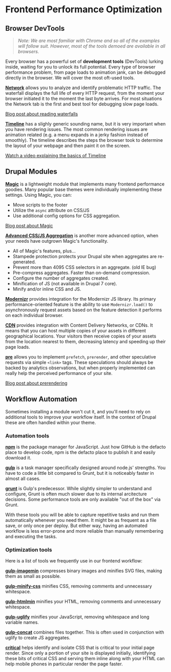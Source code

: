 # Frontend Performance Optimization

## Browser DevTools

> _Note: We are most familiar with Chrome and so all of the examples will follow suit. However, most of the tools demoed are available in all browsers._

Every browser has a powerful set of **development tools** (DevTools) lurking inside, waiting for you to unlock its full potential. Every type of browser performance problem, from page loads to animation jank, can be debugged directly in the browser. We will cover the most oft-used tools.

**[Network](https://developer.chrome.com/devtools/docs/network)** allows you to analyze and identify problematic HTTP traffic. The waterfall displays the full life of every HTTP request, from the moment your browser initiated it to the moment the last byte arrives. For most situations the Network tab is the first and best tool for debugging slow page loads.

<a class="more-info button" href="http://www.webperformancetoday.com/2010/07/09/waterfalls-101/">Blog post about reading waterfalls</a>

**[Timeline](https://developer.chrome.com/devtools/docs/timeline)** has a slighly generic sounding name, but it is very important when you have rendering issues. The most common rendering issues are animation related (e.g. a menu expands in a jerky fashion instead of smoothly). The timeline describes the steps the browser took to determine the layout of your webpage and then paint it on the screen.

<a class="more-info button" href="https://www.youtube.com/watch?v=Vp524yo0p44">Watch a video explaining the basics of Timeline</a>
## Drupal Modules

**[Magic](https://www.drupal.org/project/magic)** is a lightweight module that implements many frontend performance goodies. Many popular base themes were individually implementing these settings. Using Magic, you can:

* Move scripts to the footer
* Utilize the `async` attribute on CSS/JS
* Use additional config options for CSS aggregation.

<a class="more-info button" href="http://fourword.fourkitchens.com/article/magic-frontend-performance-all-themes">Blog post about Magic</a>

**[Advanced CSS/JS Aggregation](https://www.drupal.org/project/advagg)** is another more advanced option, when your needs have outgrown Magic's functionality.

* All of Magic's features, plus...
* Stampede protection protects your Drupal site when aggregates are re-generated.
* Prevent more than 4095 CSS selectors in an aggregate. (old IE bug)
* Pre-compress aggregates. Faster than on-demand compression.
* Configure the number of aggregates created.
* Minification of JS (not available in Drupal 7 core).
* Minify and/or inline CSS and JS.

**[Modernizr](https://www.drupal.org/project/modernizr)** provides integration for the Modernizr JS library. Its primary performance-oriented feature is the ability to use `Modernizr.load()` to asynchronously request assets based on the feature detection it performs on each individual browser.

**[CDN](https://www.drupal.org/project/CDN)** provides integration with Content Delivery Networks, or CDNs. It means that you can host multiple copies of your assets in different geographical locations. Your visitors then receive copies of your assets from the location nearest to them, decreasing latency and speeding up their page loads.

**[pre](https://www.drupal.org/sandbox/joel/2121797)** allows you to implement `prefetch`, `prerender`, and other speculative requests via simple `<link>` tags. These speculations should always be backed by analytics observations, but when properly implemented can really help the perceived performance of your site.

<a class="more-info button" href="http://fourword.fourkitchens.com/article/prerender-chrome-instant-page-loads">Blog post about prerendering</a>

## Workflow Automation

Sometimes installing a module won't cut it, and you'll need to rely on additional tools to improve your workflow itself. In the context of Drupal these are often handled within your theme.

### Automation tools

**[npm](https://www.npmjs.com/)** is the package manager for JavaScript. Just how GitHub is the defacto place to develop code, npm is the defacto place to publish it and easily download it.

**[gulp](https://github.com/gulpjs/gulp/blob/master/docs/getting-started.md)** is a task manager specifically designed around node.js' strengths. You have to code a little bit compared to Grunt, but it is noticeably faster in almost all cases.

**[grunt](http://gruntjs.com/getting-started)** is Gulp's predecessor. While slightly simpler to understand and configure, Grunt is often much slower due to its internal arcitecture decisions. Some performance tools are only available "out of the box" via Grunt.

With these tools you will be able to capture repetitive tasks and run them automatically whenever you need them. It might be as frequent as a file save, or only once per deploy. But either way, having an automated workflow is less error-prone and more reliable than manually remembering and executing the tasks.

### Optimization tools

Here is a list of tools we frequently use in our frontend workflow:

**[gulp-imagemin](https://www.npmjs.com/package/gulp-imagemin)** compresses binary images and minifies SVG files, making them as small as possible.

**[gulp-minify-css](https://www.npmjs.com/package/gulp-minify-css)** minifies CSS, removing comments and unnecessary whitespace.

**[gulp-htmlmin](https://www.npmjs.com/package/gulp-htmlmin)** minifies your HTML, removing comments and unnecessary whitespace.

**[gulp-uglify](https://www.npmjs.com/package/gulp-uglify)** minifies your JavaScript, removing whitespace and long variable names.

**[gulp-concat](https://www.npmjs.com/package/gulp-concat)** combines files together. This is often used in conjunction with uglify to create JS aggregates.

**[critical](https://github.com/addyosmani/critical)** helps identify and isolate CSS that is critical to your initial page render. Since only a portion of your site is displayed initially, identifying these bits of critical CSS and serving them inline along with your HTML can help mobile phones in particular render the page faster.
